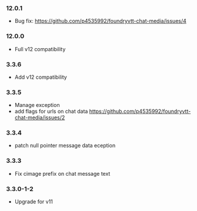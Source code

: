 ### 12.0.1

- Bug fix: https://github.com/p4535992/foundryvtt-chat-media/issues/4

### 12.0.0

- Full v12 compatibility

### 3.3.6

- Add v12 compatibility

### 3.3.5

- Manage exception
- add flags for urls on chat data  https://github.com/p4535992/foundryvtt-chat-media/issues/2

### 3.3.4

- patch null pointer message data eception

### 3.3.3

- Fix cimage prefix on chat message text

### 3.3.0-1-2

- Upgrade for v11
